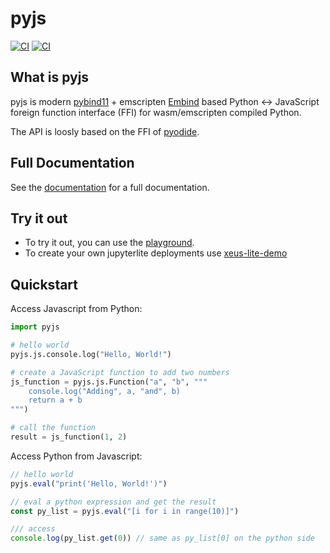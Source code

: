 # pyjs
[![CI](https://github.com/emscripten-forge/pyjs/actions/workflows/main.yml/badge.svg)](https://github.com/emscripten-forge/pyjs/actions/workflows/main.yml)
[![CI](https://img.shields.io/badge/pyjs-docs-yellow)](https://emscripten-forge.github.io/pyjs/)

## What is pyjs

pyjs is  modern [pybind11](https://github.com/pybind/pybind11) + emscripten [Embind](https://emscripten.org/docs/porting/connecting_cpp_and_javascript/embind.html) based
Python <-> JavaScript foreign function interface (FFI) for wasm/emscripten compiled Python.

The API is loosly based on the  FFI of [pyodide](https://pyodide.org/en/stable/usage/type-conversions.html).

## Full Documentation
See the [documentation](https://emscripten-forge.github.io/pyjs/) for a full documentation.

## Try it out
* To try it out, you can use the [playground](https://emscripten-forge.github.io/pyjs/lite/).
* To create your own jupyterlite deployments use
  [xeus-lite-demo](https://github.com/jupyterlite/xeus-lite-demo)

## Quickstart

Access Javascript from Python:

```python
import pyjs

# hello world 
pyjs.js.console.log("Hello, World!")

# create a JavaScript function to add two numbers
js_function = pyjs.js.Function("a", "b", """
    console.log("Adding", a, "and", b)
    return a + b
""")

# call the function
result = js_function(1, 2)
```

Access Python from Javascript:

```JavaScript
// hello world
pyjs.eval("print('Hello, World!')")

// eval a python expression and get the result
const py_list = pyjs.eval("[i for i in range(10)]")

/// access 
console.log(py_list.get(0)) // same as py_list[0] on the python side
```
